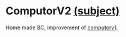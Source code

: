 # ComputorV2 [(subject)](https://cdn.intra.42.fr/pdf/pdf/13229/fr.subject.pdf)

Home made BC, improvement of [computorv1](https://github.com/Sithi5/computorv1).
